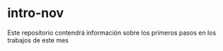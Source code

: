 # intro-nov
Este repositorio contendrá información sobre los primeros pasos en los trabajos de este mes
